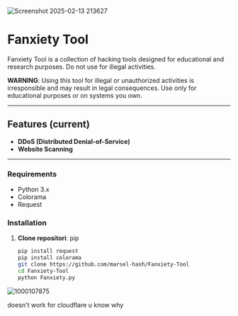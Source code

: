 ![Screenshot 2025-02-13 213627](https://github.com/user-attachments/assets/4773e96b-d0f3-448e-9aa0-e4fd5bd4c9f4)



# Fanxiety Tool  

Fanxiety Tool is a collection of hacking tools designed for educational and research purposes. Do not use for illegal activities.

**WARNING**: Using this tool for illegal or unauthorized activities is irresponsible and may result in legal consequences. Use only for educational purposes or on systems you own.  

---

## Features (current)
- **DDoS (Distributed Denial-of-Service)**
- **Website Scanning**

---

### Requirements 
- Python 3.x
- Colorama
- Request

### Installation
1. **Clone repositori**:
   pip
   ```bash
   pip install request
   pip install colorama
   git clone https://github.com/marsel-hash/Fanxiety-Tool
   cd Fanxiety-Tool
   python Fanxiety.py

![1000107875](https://github.com/user-attachments/assets/1b1628af-e9f9-4f6a-8b60-2863da1c678c)

doesn't work for cloudflare u know why
